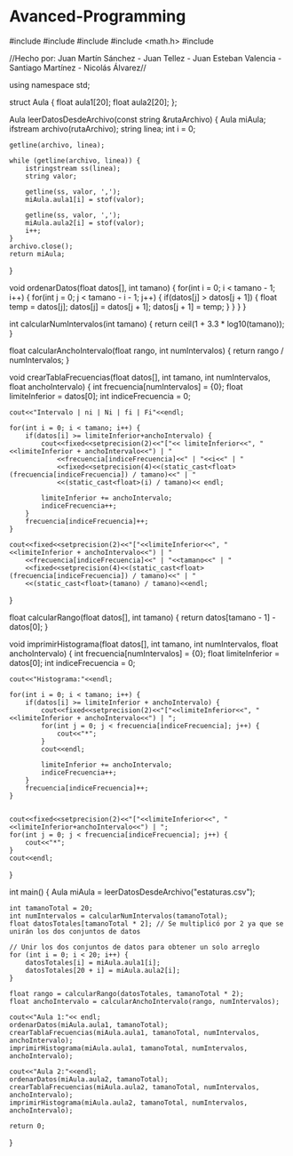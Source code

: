 # Avanced-Programming
#include <fstream>
#include <iomanip>
#include <iostream>
#include <math.h>
#include <sstream>

//Hecho por: Juan Martín Sánchez - Juan Tellez - Juan Esteban Valencia - Santiago Martínez - Nicolás Álvarez//

using namespace std;

struct Aula {
    float aula1[20];
    float aula2[20];
};

Aula leerDatosDesdeArchivo(const string &rutaArchivo) {
    Aula miAula;
    ifstream archivo(rutaArchivo);
    string linea;
    int i = 0;

    getline(archivo, linea);

    while (getline(archivo, linea)) {
        istringstream ss(linea);
        string valor;

        getline(ss, valor, ',');
        miAula.aula1[i] = stof(valor);

        getline(ss, valor, ',');
        miAula.aula2[i] = stof(valor);
        i++;
    }
    archivo.close();
    return miAula;
}

void ordenarDatos(float datos[], int tamano) {
    for(int i = 0; i < tamano - 1; i++) {
        for(int j = 0; j < tamano - i - 1; j++) {
            if(datos[j] > datos[j + 1]) {
                float temp = datos[j];
                datos[j] = datos[j + 1];
                datos[j + 1] = temp;
            }
        }
    }
}

int calcularNumIntervalos(int tamano) {
    return ceil(1 + 3.3 * log10(tamano));
}

float calcularAnchoIntervalo(float rango, int numIntervalos) {
    return rango / numIntervalos;
}

void crearTablaFrecuencias(float datos[], int tamano, int numIntervalos, float anchoIntervalo) {
    int frecuencia[numIntervalos] = {0};
    float limiteInferior = datos[0];
    int indiceFrecuencia = 0;

    cout<<"Intervalo | ni | Ni | fi | Fi"<<endl;

    for(int i = 0; i < tamano; i++) {
        if(datos[i] >= limiteInferior+anchoIntervalo) {
            cout<<fixed<<setprecision(2)<<"["<< limiteInferior<<", "<<limiteInferior + anchoIntervalo<<") | "
                <<frecuencia[indiceFrecuencia]<<" | "<<i<<" | "
                <<fixed<<setprecision(4)<<(static_cast<float>(frecuencia[indiceFrecuencia]) / tamano)<<" | "
                <<(static_cast<float>(i) / tamano)<< endl;

            limiteInferior += anchoIntervalo;
            indiceFrecuencia++;
        }
        frecuencia[indiceFrecuencia]++;
    }

    cout<<fixed<<setprecision(2)<<"["<<limiteInferior<<", "<<limiteInferior + anchoIntervalo<<") | "
        <<frecuencia[indiceFrecuencia]<<" | "<<tamano<<" | "
        <<fixed<<setprecision(4)<<(static_cast<float>(frecuencia[indiceFrecuencia]) / tamano)<<" | "
        <<(static_cast<float>(tamano) / tamano)<<endl;
}

float calcularRango(float datos[], int tamano) {
    return datos[tamano - 1] - datos[0];
}

void imprimirHistograma(float datos[], int tamano, int numIntervalos, float anchoIntervalo) {
    int frecuencia[numIntervalos] = {0};
    float limiteInferior = datos[0];
    int indiceFrecuencia = 0;

    cout<<"Histograma:"<<endl;

    for(int i = 0; i < tamano; i++) {
        if(datos[i] >= limiteInferior + anchoIntervalo) {
            cout<<fixed<<setprecision(2)<<"["<<limiteInferior<<", "<<limiteInferior + anchoIntervalo<<") | ";
            for(int j = 0; j < frecuencia[indiceFrecuencia]; j++) {
                cout<<"*";
            }
            cout<<endl;

            limiteInferior += anchoIntervalo;
            indiceFrecuencia++;
        }
        frecuencia[indiceFrecuencia]++;
    }

    
    cout<<fixed<<setprecision(2)<<"["<<limiteInferior<<", "<<limiteInferior+anchoIntervalo<<") | ";
    for(int j = 0; j < frecuencia[indiceFrecuencia]; j++) {
        cout<<"*";
    }
    cout<<endl;
}

int main() {
    Aula miAula = leerDatosDesdeArchivo("estaturas.csv");

    int tamanoTotal = 20;
    int numIntervalos = calcularNumIntervalos(tamanoTotal);
    float datosTotales[tamanoTotal * 2]; // Se multiplicó por 2 ya que se unirán los dos conjuntos de datos

    // Unir los dos conjuntos de datos para obtener un solo arreglo
    for (int i = 0; i < 20; i++) {
        datosTotales[i] = miAula.aula1[i];
        datosTotales[20 + i] = miAula.aula2[i];
    }

    float rango = calcularRango(datosTotales, tamanoTotal * 2);
    float anchoIntervalo = calcularAnchoIntervalo(rango, numIntervalos);

    cout<<"Aula 1:"<< endl;
    ordenarDatos(miAula.aula1, tamanoTotal);
    crearTablaFrecuencias(miAula.aula1, tamanoTotal, numIntervalos, anchoIntervalo);
    imprimirHistograma(miAula.aula1, tamanoTotal, numIntervalos, anchoIntervalo);

    cout<<"Aula 2:"<<endl;
    ordenarDatos(miAula.aula2, tamanoTotal);
    crearTablaFrecuencias(miAula.aula2, tamanoTotal, numIntervalos, anchoIntervalo);
    imprimirHistograma(miAula.aula2, tamanoTotal, numIntervalos, anchoIntervalo);

    return 0;
}
